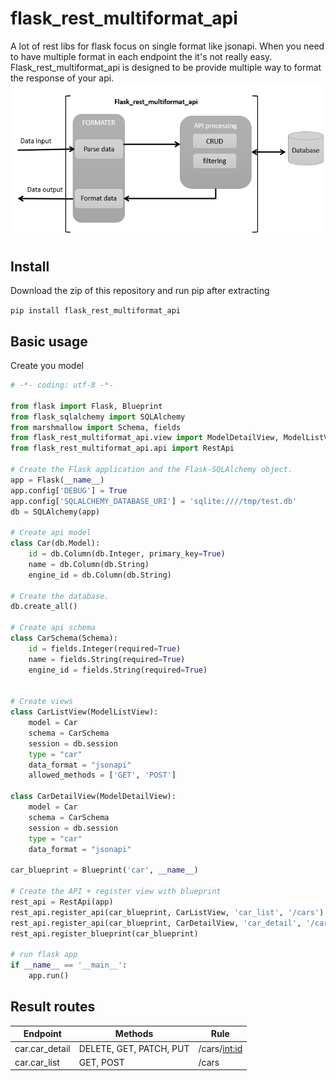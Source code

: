 # flask_rest_multiformat_api

A lot of rest libs for flask focus on single format like jsonapi. When you need to have multiple format in each endpoint the it's not really easy.
Flask_rest_multiformat_api is designed to be provide multiple way to format the response of your api.
![architecture](/docs/img/archi.png)

## Install
Download the zip of this repository and run pip after extracting

`pip install flask_rest_multiformat_api`

## Basic usage
Create you model
```python
# -*- coding: utf-8 -*-

from flask import Flask, Blueprint
from flask_sqlalchemy import SQLAlchemy
from marshmallow import Schema, fields
from flask_rest_multiformat_api.view import ModelDetailView, ModelListView
from flask_rest_multiformat_api.api import RestApi

# Create the Flask application and the Flask-SQLAlchemy object.
app = Flask(__name__)
app.config['DEBUG'] = True
app.config['SQLALCHEMY_DATABASE_URI'] = 'sqlite:////tmp/test.db'
db = SQLAlchemy(app)

# Create api model
class Car(db.Model):
    id = db.Column(db.Integer, primary_key=True)
    name = db.Column(db.String)
    engine_id = db.Column(db.String)

# Create the database.
db.create_all()

# Create api schema
class CarSchema(Schema):
    id = fields.Integer(required=True)
    name = fields.String(required=True)
    engine_id = fields.String(required=True)


# Create views
class CarListView(ModelListView):
    model = Car
    schema = CarSchema
    session = db.session
    type = "car"
    data_format = "jsonapi"
    allowed_methods = ['GET', 'POST']

class CarDetailView(ModelDetailView):
    model = Car
    schema = CarSchema
    session = db.session
    type = "car"
    data_format = "jsonapi"

car_blueprint = Blueprint('car', __name__)

# Create the API + register view with blueprint
rest_api = RestApi(app)
rest_api.register_api(car_blueprint, CarListView, 'car_list', '/cars')
rest_api.register_api(car_blueprint, CarDetailView, 'car_detail', '/cars/<int:id>')
rest_api.register_blueprint(car_blueprint)

# run flask app
if __name__ == '__main__':
    app.run()

```

## Result routes

Endpoint       | Methods                 | Rule
-------------- | ----------------------- | -----------------------
car.car_detail | DELETE, GET, PATCH, PUT | /cars/<int:id>
car.car_list   | GET, POST               | /cars


